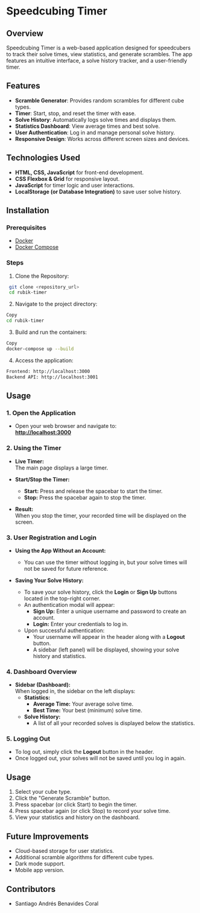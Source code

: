 # Speedcubing Timer

## Overview

Speedcubing Timer is a web-based application designed for speedcubers to track their solve times, view statistics, and generate scrambles. The app features an intuitive interface, a solve history tracker, and a user-friendly timer.

## Features

- **Scramble Generator**: Provides random scrambles for different cube types.
- **Timer**: Start, stop, and reset the timer with ease.
- **Solve History**: Automatically logs solve times and displays them.
- **Statistics Dashboard**: View average times and best solve.
- **User Authentication**: Log in and manage personal solve history.
- **Responsive Design**: Works across different screen sizes and devices.

## Technologies Used

- **HTML, CSS, JavaScript** for front-end development.
- **CSS Flexbox & Grid** for responsive layout.
- **JavaScript** for timer logic and user interactions.
- **LocalStorage (or Database Integration)** to save user solve history.

## Installation

### Prerequisites

- [Docker](https://docs.docker.com/get-docker/)
- [Docker Compose](https://docs.docker.com/compose/install/)

### Steps

1. Clone the Repository:

  ```bash
   git clone <repository_url>
   cd rubik-timer
  ```

2. Navigate to the project directory:

  ```bash
Copy
cd rubik-timer
  ```

3. Build and run the containers:

  ```bash
Copy
docker-compose up --build
  ```

4. Access the application:
  
  ```bash
Frontend: http://localhost:3000
Backend API: http://localhost:3001
  ```

## Usage

### 1. Open the Application

- Open your web browser and navigate to:  
  **[http://localhost:3000](http://localhost:3000)**

### 2. Using the Timer

- **Live Timer:**  
  The main page displays a large timer.
  
- **Start/Stop the Timer:**  
  - **Start:** Press and release the spacebar to start the timer.
  - **Stop:** Press the spacebar again to stop the timer.
  
- **Result:**  
  When you stop the timer, your recorded time will be displayed on the screen.

### 3. User Registration and Login

- **Using the App Without an Account:**  
  - You can use the timer without logging in, but your solve times will not be saved for future reference.
  
- **Saving Your Solve History:**  
  - To save your solve history, click the **Login** or **Sign Up** buttons located in the top-right corner.
  - An authentication modal will appear:
    - **Sign Up:** Enter a unique username and password to create an account.
    - **Login:** Enter your credentials to log in.
  - Upon successful authentication:
    - Your username will appear in the header along with a **Logout** button.
    - A sidebar (left panel) will be displayed, showing your solve history and statistics.

### 4. Dashboard Overview

- **Sidebar (Dashboard):**  
  When logged in, the sidebar on the left displays:
  - **Statistics:**  
    - **Average Time:** Your average solve time.
    - **Best Time:** Your best (minimum) solve time.
  - **Solve History:**  
    - A list of all your recorded solves is displayed below the statistics.

### 5. Logging Out

- To log out, simply click the **Logout** button in the header.
- Once logged out, your solves will not be saved until you log in again.

## Usage

1. Select your cube type.
2. Click the "Generate Scramble" button.
3. Press spacebar (or click Start) to begin the timer.
4. Press spacebar again (or click Stop) to record your solve time.
5. View your statistics and history on the dashboard.

## Future Improvements

- Cloud-based storage for user statistics.
- Additional scramble algorithms for different cube types.
- Dark mode support.
- Mobile app version.


## Contributors

- Santiago Andrés Benavides Coral 
